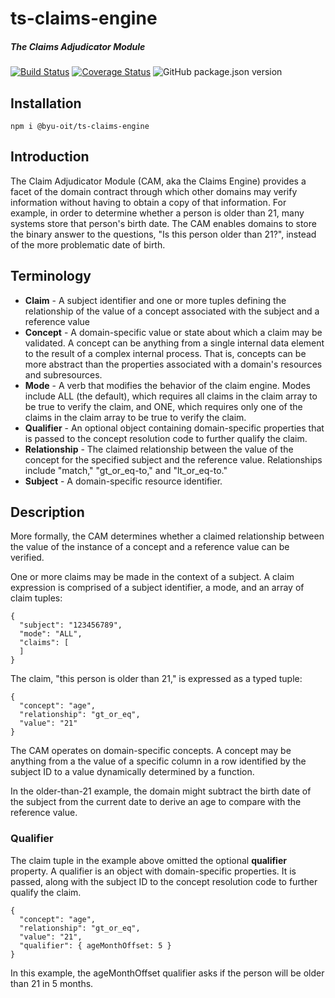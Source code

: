# ts-claims-engine
##### The Claims Adjudicator Module

[![Build Status](https://travis-ci.org/byu-oit/ts-claims-engine.svg?branch=master)](https://travis-ci.org/byu-oit/ts-claims-engine)
[![Coverage Status](https://coveralls.io/repos/github/byu-oit/ts-claims-engine/badge.svg?branch=master)](https://coveralls.io/github/byu-oit/ts-claims-engine?branch=master)
![GitHub package.json version](https://img.shields.io/github/package-json/v/byu-oit/ts-claims-engine)

## Installation
`npm i @byu-oit/ts-claims-engine`

## Introduction

The Claim Adjudicator Module (CAM, aka the Claims Engine) provides a facet of the
domain contract through which other domains may verify information without having
to obtain a copy of that information. For example, in order to determine whether
a person is older than 21, many systems store that person's birth date. The CAM
enables domains to store the binary answer to the questions, "Is this person older
than 21?", instead of the more problematic date of birth.

## Terminology

* **Claim** - A subject identifier and one or more tuples defining the relationship of the value of a concept associated with the subject and a reference value
* **Concept** - A domain-specific value or state about which a claim may be validated. A concept can be anything from a single internal data element to the result of a complex internal process. That is, concepts can be more abstract than the properties associated with a domain's resources and subresources.
* **Mode** - A verb that modifies the behavior of the claim engine. Modes include ALL (the default), which requires all claims in the claim array to be true to verify the claim, and ONE, which requires only one of the claims in the claim array to be true to verify the claim.
* **Qualifier** - An optional object containing domain-specific properties that is passed to the concept resolution code to further qualify the claim.
* **Relationship** - The claimed relationship between the value of the concept for the specified subject and the reference value. Relationships include "match," "gt_or_eq-to," and "lt_or_eq-to."
* **Subject** - A domain-specific resource identifier.

## Description

More formally, the CAM determines whether a claimed relationship between the value
of the instance of a concept and a reference value can be verified.

One or more claims may be made in the context of a subject. A claim expression is
comprised of a subject identifier, a mode, and an array of claim tuples:

    {
      "subject": "123456789",
      "mode": "ALL",
      "claims": [
      ]
    }

The claim, "this person is older than 21," is expressed as a typed tuple:

    {
      "concept": "age",
      "relationship": "gt_or_eq",
      "value": "21"
    }

The CAM operates on domain-specific concepts. A concept may be anything from a
the value of a specific column in a row identified by the subject ID to a value
dynamically determined by a function.

In the older-than-21 example, the domain might subtract the birth date of the
subject from the current date to derive an age to compare with the reference value.

### Qualifier

The claim tuple in the example above omitted the optional **qualifier** property.
A qualifier is an object with domain-specific properties. It is passed, along with
the subject ID to the concept resolution code to further qualify the claim.

    {
      "concept": "age",
      "relationship": "gt_or_eq",
      "value": "21",
      "qualifier": { ageMonthOffset: 5 }
    }

In this example, the ageMonthOffset qualifier asks if the person will be older
than 21 in 5 months.
